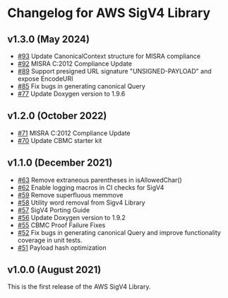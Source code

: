 # Changelog for AWS SigV4 Library

## v1.3.0 (May 2024)

- [#93](https://github.com/aws/SigV4-for-AWS-IoT-embedded-sdk/pull/93) Update CanonicalContext structure for MISRA compliance
- [#92](https://github.com/aws/SigV4-for-AWS-IoT-embedded-sdk/pull/92) MISRA C:2012 Compliance Update
- [#89](https://github.com/aws/SigV4-for-AWS-IoT-embedded-sdk/pull/89) Support presigned URL signature "UNSIGNED-PAYLOAD" and expose EncodeURI
- [#85](https://github.com/aws/SigV4-for-AWS-IoT-embedded-sdk/pull/85) Fix bugs in generating canonical Query
- [#77](https://github.com/aws/SigV4-for-AWS-IoT-embedded-sdk/pull/77) Update Doxygen version to 1.9.6

## v1.2.0 (October 2022)

- [#71](https://github.com/aws/SigV4-for-AWS-IoT-embedded-sdk/pull/71) MISRA C:2012 Compliance Update
- [#70](https://github.com/aws/SigV4-for-AWS-IoT-embedded-sdk/pull/70) Update CBMC starter kit

## v1.1.0 (December 2021)

- [#63](https://github.com/aws/SigV4-for-AWS-IoT-embedded-sdk/pull/63) Remove extraneous parentheses in isAllowedChar()
- [#62](https://github.com/aws/SigV4-for-AWS-IoT-embedded-sdk/pull/62) Enable logging macros in CI checks for SigV4
- [#59](https://github.com/aws/SigV4-for-AWS-IoT-embedded-sdk/pull/59) Remove superfluous memmove
- [#58](https://github.com/aws/SigV4-for-AWS-IoT-embedded-sdk/pull/58) Utility word removal from Sigv4 Library
- [#57](https://github.com/aws/SigV4-for-AWS-IoT-embedded-sdk/pull/57) SigV4 Porting Guide
- [#56](https://github.com/aws/SigV4-for-AWS-IoT-embedded-sdk/pull/56) Update Doxygen version to 1.9.2
- [#55](https://github.com/aws/SigV4-for-AWS-IoT-embedded-sdk/pull/55) CBMC Proof Failure Fixes
- [#52](https://github.com/aws/SigV4-for-AWS-IoT-embedded-sdk/pull/52) Fix bugs in generating canonical Query and improve functionality coverage in unit tests.
- [#51](https://github.com/aws/SigV4-for-AWS-IoT-embedded-sdk/pull/51) Payload hash optimization

## v1.0.0 (August 2021)

This is the first release of the AWS SigV4 Library.
